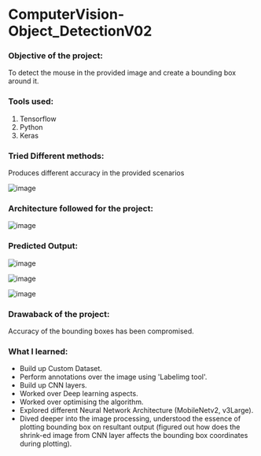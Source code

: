 # ComputerVision-Object_DetectionV02

### Objective of the project:

To detect the mouse in the provided image and create a bounding box around it.

### Tools used:
1. Tensorflow
2. Python
3. Keras 

### Tried Different methods:

Produces different accuracy in the provided scenarios

![image](https://user-images.githubusercontent.com/104248739/221347856-2c244c8a-6bcc-4577-89f1-cd8be2105fec.png)



### Architecture followed for the project:

![image](https://user-images.githubusercontent.com/104248739/221348568-b711a950-e739-47d1-8963-6925ceff899d.png)


### Predicted Output:

![image](https://user-images.githubusercontent.com/104248739/221347878-82029fce-d579-4933-9fcc-042a06342ab3.png)


![image](https://user-images.githubusercontent.com/104248739/221347916-daba67b8-7fba-4184-9fba-235d23626b46.png)


![image](https://user-images.githubusercontent.com/104248739/221347905-b6d1472d-d1c4-4f85-881d-9c6ea1608e63.png)

### Drawaback of the project:

Accuracy of the bounding boxes has been compromised.


### What I learned:

- Build up Custom Dataset.
- Perform annotations over the image using 'Labelimg tool'.
- Build up CNN layers.
- Worked over Deep learning aspects.
- Worked over optimising the algorithm.
- Explored different Neural Network Architecture (MobileNetv2, v3Large).
- Dived deeper into the image processing, understood the essence of plotting bounding box on resultant output (figured out how does the shrink-ed image from CNN layer affects the bounding box coordinates during plotting).




